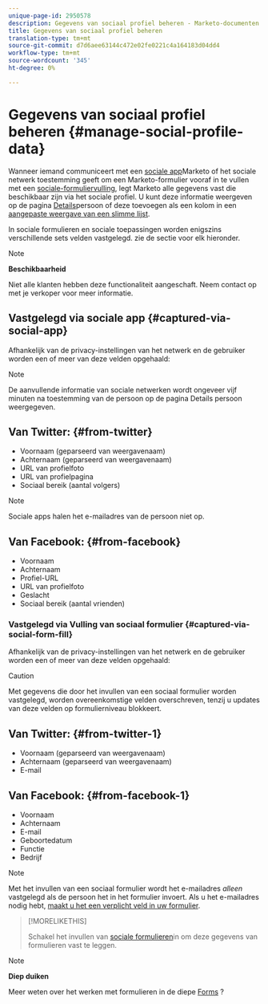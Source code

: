 ```yaml
---
unique-page-id: 2950578
description: Gegevens van sociaal profiel beheren - Marketo-documenten - Productdocumentatie
title: Gegevens van sociaal profiel beheren
translation-type: tm+mt
source-git-commit: d7d6aee63144c472e02fe0221c4a164183d04dd4
workflow-type: tm+mt
source-wordcount: '345'
ht-degree: 0%

---
```



# Gegevens van sociaal profiel beheren {#manage-social-profile-data}

Wanneer iemand communiceert met een [sociale app](../../../../product-docs/demand-generation/social/configuring-social-actions/customize-social-app-button.md)Marketo of het sociale netwerk toestemming geeft om een Marketo-formulier vooraf in te vullen met een [sociale-formuliervulling](../../../../product-docs/demand-generation/forms/form-actions/enable-social-form-fill-on-a-form.md), legt Marketo alle gegevens vast die beschikbaar zijn via het sociale profiel. U kunt deze informatie weergeven op de pagina [Details](http://docs.marketo.com/display/DOCS/Using+the+Person+Detail+Page)persoon of deze toevoegen als een kolom in een [aangepaste weergave van een slimme lijst](http://docs.marketo.com/display/DOCS/Create+and+Change+Views+for+Lists+and+Smart+List).

In sociale formulieren en sociale toepassingen worden enigszins verschillende sets velden vastgelegd. zie de sectie voor elk hieronder.

>[!NOTE]
>
>**Beschikbaarheid**
>
>Niet alle klanten hebben deze functionaliteit aangeschaft. Neem contact op met je verkoper voor meer informatie.

## Vastgelegd via sociale app {#captured-via-social-app}

Afhankelijk van de privacy-instellingen van het netwerk en de gebruiker worden een of meer van deze velden opgehaald:

>[!NOTE]
>
>De aanvullende informatie van sociale netwerken wordt ongeveer vijf minuten na toestemming van de persoon op de pagina Details persoon weergegeven.

## Van Twitter: {#from-twitter}

* Voornaam (geparseerd van weergavenaam)
* Achternaam (geparseerd van weergavenaam)
* URL van profielfoto
* URL van profielpagina
* Sociaal bereik (aantal volgers)

>[!NOTE]
>
>Sociale apps halen het e-mailadres van de persoon niet op.

## Van Facebook: {#from-facebook}

* Voornaam
* Achternaam
* Profiel-URL
* URL van profielfoto
* Geslacht
* Sociaal bereik (aantal vrienden)

### Vastgelegd via Vulling van sociaal formulier {#captured-via-social-form-fill}

Afhankelijk van de privacy-instellingen van het netwerk en de gebruiker worden een of meer van deze velden opgehaald:

>[!CAUTION]
>
>Met gegevens die door het invullen van een sociaal formulier worden vastgelegd, worden overeenkomstige velden overschreven, tenzij u updates van deze velden op formulierniveau [](../../../../product-docs/administration/field-management/block-updates-to-a-field.md)blokkeert.

## Van Twitter: {#from-twitter-1}

* Voornaam (geparseerd van weergavenaam)
* Achternaam (geparseerd van weergavenaam)
* E-mail

## Van Facebook: {#from-facebook-1}

* Voornaam
* Achternaam
* E-mail
* Geboortedatum
* Functie
* Bedrijf

>[!NOTE]
>
>Met het invullen van een sociaal formulier wordt het e-mailadres *alleen* vastgelegd als de persoon het in het formulier invoert. Als u het e-mailadres nodig hebt, [maakt u het een verplicht veld in uw formulier](../../../../product-docs/demand-generation/forms/creating-a-form/make-a-form-field-required.md).

>[!MORELIKETHIS]
>
>Schakel het invullen van [sociale formulieren](../../../../product-docs/demand-generation/forms/form-actions/enable-social-form-fill-on-a-form.md)in om deze gegevens van formulieren vast te leggen.

>[!NOTE]
>
>**Diep duiken**
>
>Meer weten over het werken met formulieren in de diepe [Forms](http://docs.marketo.com/display/docs/forms) ?


